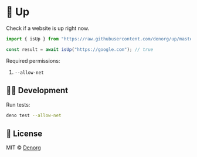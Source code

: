 # 🔌 Up

Check if a website is up right now.

```ts
import { isUp } from "https://raw.githubusercontent.com/denorg/up/master/mod.ts";

const result = await isUp("https://google.com"); // true
```

Required permissions:

1. `--allow-net`

## 👩‍💻 Development

Run tests:

```bash
deno test --allow-net
```

## 📄 License

MIT © [Denorg](https://den.org.in)
